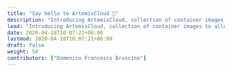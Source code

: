 ```yaml
---
title: "Say hello to ArtemisCloud 👋"
description: "Introducing ArtemisCloud, collection of container images to allow users to deploy the ActiveMQ Artemis Broker from a simple standalone docker image to a fully blown Operator controlled deployment."
lead: "Introducing ArtemisCloud, collection of container images to allow users to deploy the ActiveMQ Artemis Broker from a simple standalone docker image to a fully blown Operator controlled deployment."
date: 2020-04-18T10:07:21+06:00
lastmod: 2020-04-18T10:07:21+06:00
draft: false
weight: 50
contributors: ["Domenico Francesco Bruscino"]
---
```

